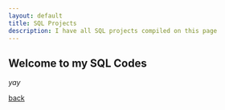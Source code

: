 ```yaml
---
layout: default
title: SQL Projects
description: I have all SQL projects compiled on this page
---
```


## Welcome to my SQL Codes

_yay_

[back](./)
